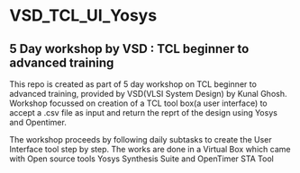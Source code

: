 # VSD_TCL_UI_Yosys

## 5 Day workshop by VSD : TCL beginner to advanced training  
This repo is created as part of 5 day workshop on TCL beginner to advanced training, provided by VSD(VLSI System Design) by Kunal Ghosh. Workshop focussed on creation of a TCL tool box(a user interface) to accept a .csv file as input and return the reprt of the design using Yosys and Opentimer.

The workshop proceeds by following daily subtasks to create the User Interface tool step by step. The works are done in a Virtual Box which came with Open source tools Yosys Synthesis Suite and OpenTimer STA Tool
